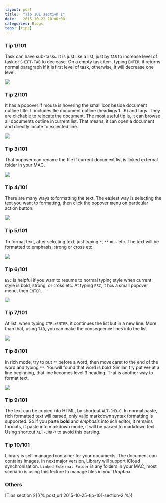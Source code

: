 ```yaml
---
layout: post
title:  "Tip 101 section 1"
date:   2015-10-22 20:00:00
categories: Blogs
tags: [tips]
---
```


### Tip 1/101
Task can have sub-tasks. It is just like a list, just by `TAB` to increase level of task or `SHIFT-TAB` to decrease. On a empty task item, typing `ENTER`, it returns normal paragraph if it is first level of task, otherwise, it will decrease one level. 

![](<{{site_url}}/img/tips/tip1.gif>)


### Tip 2/101
It has a popover if mouse is hovering the small icon beside document outline title. It includes the document outline (headings 1...6) and tags. They are clickable to relocate the document. The most useful tip is, it can browse all documents outline in current list. That means, it can open a document and directly locate to expected line.

![](<{{site_url}}/img/tips/tip2.gif>)

### Tip 3/101
That popover can rename the file if current document list is linked external folder in your MAC. 

![](<{{site_url}}/img/tips/tip3.gif>)

### Tip 4/101
There are many ways to formatting the text. The easiest way is selecting the text you want to formatting, then click the popover menu on particular action button. 

![](<{{site_url}}/img/tips/tip4.gif>)


### Tip 5/101
To format text, after selecting text, just typing `*`*,* `**` or `~` etc. The text will be formatted to emphasis, strong or cross etc.

![](<{{site_url}}/img/tips/tip5.gif>)


### Tip 6/101
`ESC` is helpful if you want to resume to normal typing style when current style is bold, strong, or cross etc. At typing `ESC`, it has a small popover menu, then `ENTER`. 

![](<{{site_url}}/img/tips/tip6.gif>)

### Tip 7/101
At list, when typing `CTRL+ENTER`, it continues the list but in a new line. More than that, using `TAB`, you can make the consequence lines into the list

![](<{{site_url}}/img/tips/tip7.gif>)


### Tip 8/101
In rich mode, try to put `**` before a word, then move caret to the end of the word and typing `**`. You will found that word is bold. Similar, try put `###` at a line beginning, that line becomes level 3 heading. That is another way to format text.

![](<{{site_url}}/img/tips/tip8.gif>)


### Tip 9/101
The text can be copied into HTML, by shortcut `ALT-CMD-C`. In normal paste,  rich formatted text will parsed, only valid markdown syntax formatting is supported. So if you paste **bold** and *emphasis* into rich editor, it remains formats, if paste into markdown mode, it will be parsed to markdown text. Using shortcut `ALT-CMD-V` to avoid this parsing.

### Tip 10/101
Library is self-managed container for your documents. The document can contains images. In next major version, Library will support iCloud synchronisation. `Linked External Folder` is any folders in your MAC, most scenario is using this feature to manage files in your *Dropbox*. 


### Others
[Tips section 2]({% post_url 2015-10-25-tip-101-section-2 %})